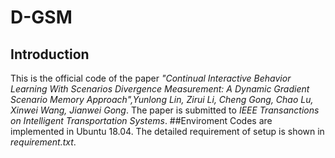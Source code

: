 # D-GSM
## Introduction
This is the official code of the paper *"Continual Interactive Behavior Learning With Scenarios Divergence Measurement: A Dynamic Gradient Scenario Memory Approach",Yunlong Lin, Zirui Li, Cheng Gong, Chao Lu, Xinwei Wang, Jianwei Gong*. The paper is submitted to *IEEE Transanctions on Intelligent Transportation Systems*.
##Enviroment
Codes are implemented in Ubuntu 18.04. The detailed requirement of setup is shown in *requirement.txt*.
